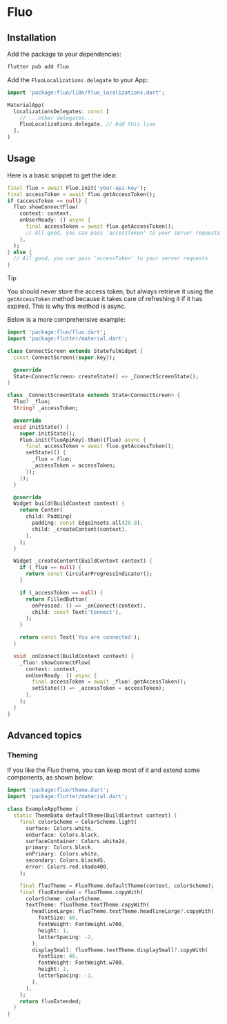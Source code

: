 # Fluo

## Installation

Add the package to your dependencies:

```bash
flutter pub add fluo
```

Add the `FluoLocalizations.delegate` to your App:

```dart
import 'package:fluo/l10n/fluo_localizations.dart';

MaterialApp(
  localizationsDelegates: const [
    // ...other delegates...
    FluoLocalizations.delegate, // Add this line
  ],
)
```

## Usage

Here is a basic snippet to get the idea:

```dart
final fluo = await Fluo.init('your-api-key');
final accessToken = await fluo.getAccessToken();
if (accessToken == null) {
  fluo.showConnectFlow(
    context: context,
    onUserReady: () async {
      final accessToken = await fluo.getAccessToken();
      // All good, you can pass 'accessToken' to your server requests
    },
  );
} else {
  // All good, you can pass 'accessToken' to your server requests
}
```

> [!TIP]
> You should never store the access token, but always retrieve it using the `getAccessToken` method because it takes care of refreshing it if it has expired. This is why this method is async.

Below is a more comprehensive example:

```dart
import 'package:fluo/fluo.dart';
import 'package:flutter/material.dart';

class ConnectScreen extends StatefulWidget {
  const ConnectScreen({super.key});

  @override
  State<ConnectScreen> createState() => _ConnectScreenState();
}

class _ConnectScreenState extends State<ConnectScreen> {
  Fluo? _fluo;
  String? _accessToken;

  @override
  void initState() {
    super.initState();
    Fluo.init(fluoApiKey).then((fluo) async {
      final accessToken = await fluo.getAccessToken();
      setState(() {
        _fluo = fluo;
        _accessToken = accessToken;
      });
    });
  }

  @override
  Widget build(BuildContext context) {
    return Center(
      child: Padding(
        padding: const EdgeInsets.all(20.0),
        child: _createContent(context),
      ),
    );
  }

  Widget _createContent(BuildContext context) {
    if (_fluo == null) {
      return const CircularProgressIndicator();
    }

    if (_accessToken == null) {
      return FilledButton(
        onPressed: () => _onConnect(context),
        child: const Text('Connect'),
      );
    }

    return const Text('You are connected');
  }

  void _onConnect(BuildContext context) {
    _fluo!.showConnectFlow(
      context: context,
      onUserReady: () async {
        final accessToken = await _fluo!.getAccessToken();
        setState(() => _accessToken = accessToken);
      },
    );
  }
}
```

## Advanced topics

### Theming

If you like the Fluo theme, you can keep most of it and extend some components, as shown below:

```dart
import 'package:fluo/theme.dart';
import 'package:flutter/material.dart';

class ExampleAppTheme {
  static ThemeData defaultTheme(BuildContext context) {
    final colorScheme = ColorScheme.light(
      surface: Colors.white,
      onSurface: Colors.black,
      surfaceContainer: Colors.white24,
      primary: Colors.black,
      onPrimary: Colors.white,
      secondary: Colors.black45,
      error: Colors.red.shade400,
    );

    final fluoTheme = FluoTheme.defaultTheme(context, colorScheme);
    final fluoExtended = fluoTheme.copyWith(
      colorScheme: colorScheme,
      textTheme: fluoTheme.textTheme.copyWith(
        headlineLarge: fluoTheme.textTheme.headlineLarge?.copyWith(
          fontSize: 60,
          fontWeight: FontWeight.w700,
          height: 1,
          letterSpacing: -2,
        ),
        displaySmall: fluoTheme.textTheme.displaySmall?.copyWith(
          fontSize: 40,
          fontWeight: FontWeight.w700,
          height: 1,
          letterSpacing: -1,
        ),
      ),
    );
    return fluoExtended;
  }
}
```
